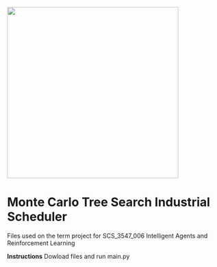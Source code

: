 <img class="img-responsive" src = "https://deploy-pdf.s3.amazonaws.com/utscs.png" width="400"/>

# Monte Carlo Tree Search Industrial Scheduler
Files used on the term project for SCS_3547_006 Intelligent Agents and Reinforcement Learning

<b>Instructions</b>
Dowload files and run main.py
<br>

